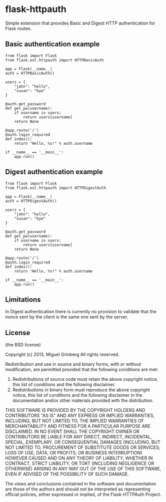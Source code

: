 flask-httpauth
==============

Simple extension that provides Basic and Digest HTTP authentication for Flask routes.

Basic authentication example
----------------------------

    from flask import Flask
    from flask.ext.httpauth import HTTPBasicAuth
    
    app = Flask(__name__)
    auth = HTTPBasicAuth()
    
    users = {
        "john": "hello",
        "susan": "bye"
    }
    
    @auth.get_password
    def get_pw(username):
        if username in users:
            return users[username]
        return None
        
    @app.route('/')
    @auth.login_required
    def index():
        return "Hello, %s!" % auth.username
        
    if __name__ == '__main__':
        app.run()
        
Digest authentication example
-----------------------------

    from flask import Flask
    from flask.ext.httpauth import HTTPDigestAuth
    
    app = Flask(__name__)
    auth = HTTPDigestAuth()
    
    users = {
        "john": "hello",
        "susan": "bye"
    }
    
    @auth.get_password
    def get_pw(username):
        if username in users:
            return users[username]
        return None
        
    @app.route('/')
    @auth.login_required
    def index():
        return "Hello, %s!" % auth.username
        
    if __name__ == '__main__':
        app.run()

Limitations
-----------

In Digest authentication there is currently no provision to validate that the nonce sent by the client is the same one sent by the server.


License
-------

(the BSD license)

Copyright (c) 2013, Miguel Grinberg
All rights reserved.

Redistribution and use in source and binary forms, with or without
modification, are permitted provided that the following conditions are met: 

1. Redistributions of source code must retain the above copyright notice, this
   list of conditions and the following disclaimer. 
2. Redistributions in binary form must reproduce the above copyright notice,
   this list of conditions and the following disclaimer in the documentation
   and/or other materials provided with the distribution. 

THIS SOFTWARE IS PROVIDED BY THE COPYRIGHT HOLDERS AND CONTRIBUTORS "AS IS" AND
ANY EXPRESS OR IMPLIED WARRANTIES, INCLUDING, BUT NOT LIMITED TO, THE IMPLIED
WARRANTIES OF MERCHANTABILITY AND FITNESS FOR A PARTICULAR PURPOSE ARE
DISCLAIMED. IN NO EVENT SHALL THE COPYRIGHT OWNER OR CONTRIBUTORS BE LIABLE FOR
ANY DIRECT, INDIRECT, INCIDENTAL, SPECIAL, EXEMPLARY, OR CONSEQUENTIAL DAMAGES
(INCLUDING, BUT NOT LIMITED TO, PROCUREMENT OF SUBSTITUTE GOODS OR SERVICES;
LOSS OF USE, DATA, OR PROFITS; OR BUSINESS INTERRUPTION) HOWEVER CAUSED AND
ON ANY THEORY OF LIABILITY, WHETHER IN CONTRACT, STRICT LIABILITY, OR TORT
(INCLUDING NEGLIGENCE OR OTHERWISE) ARISING IN ANY WAY OUT OF THE USE OF THIS
SOFTWARE, EVEN IF ADVISED OF THE POSSIBILITY OF SUCH DAMAGE.

The views and conclusions contained in the software and documentation are those
of the authors and should not be interpreted as representing official policies, 
either expressed or implied, of the Flask-HTTPAuth Project.
